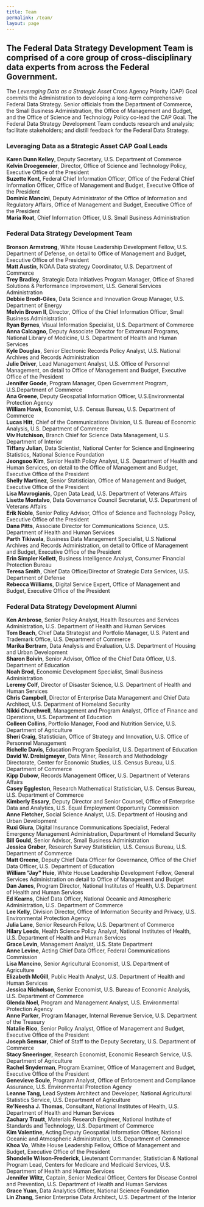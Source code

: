 ```yaml
---
title: Team
permalink: /team/
layout: page
---
```


## The Federal Data Strategy Development Team is comprised of a core group of cross-disciplinary data experts from across the Federal Government.

The _Leveraging Data as a Strategic Asset_ Cross Agency Priority (CAP) Goal commits the Administration to developing a long-term comprehensive Federal Data Strategy. Senior officials from the Department of Commerce, the Small Business Administration, the Office of Management and Budget, and the Office of Science and Technology Policy co-lead the CAP Goal. The Federal Data Strategy Development Team conducts research and analysis; facilitate stakeholders; and distill feedback for the Federal Data Strategy. 

### Leveraging Data as a Strategic Asset CAP Goal Leads

**Karen Dunn Kelley**, Deputy Secretary, U.S. Department of Commerce  
**Kelvin Droegemeier**, Director, Office of Science and Technology Policy, Executive Office of the President    
**Suzette Kent**, Federal Chief Information Officer, Office of the Federal Chief Information Officer, Office of Management and Budget, Executive Office of the President  
**Dominic Mancini**, Deputy Administrator of the Office of Information and Regulatory Affairs, Office of Management and Budget,  Executive Office of the President   
**Maria Roat**, Chief Information Officer, U.S. Small Business Administration  

### Federal Data Strategy Development Team

**Bronson Armstrong**, White House Leadership Development Fellow, U.S. Department of Defense, on detail to Office of Management and Budget, Executive Office of the President  
**Matt Austin**, NOAA Data strategy Coordinator, U.S. Department of Commerce  
**Trey Bradley**, Strategic Data Initiatives Program Manager, Office of Shared Solutions & Performance Improvement, U.S. General Services Administration  
**Debbie Brodt-Giles**, Data Science and Innovation Group Manager, U.S. Department of Energy  
**Melvin Brown II**, Director, Office of the Chief Information Officer, Small Business Administration  
**Ryan Byrnes**, Visual Information Specialist, U.S. Department of Commerce  
**Anna Calcagno**, Deputy Associate Director for Extramural Programs, National Library of Medicine, U.S. Department of Health and Human Services  
**Kyle Douglas**, Senior Electronic Records Policy Analyst, U.S. National Archives and Records Administration  
**Julie Driver**, Lead Management Analyst, U.S. Office of Personnel Management, on detail to Office of Management and Budget, Executive Office of the President    
**Jennifer Goode**, Program Manager, Open Government Program, U.S.Department of Commerce  
**Ana Greene**, Deputy Geospatial Information Officer, U.S.Environmental Protection Agency  
**William Hawk**, Economist, U.S. Census Bureau, U.S. Department of Commerce  
**Lucas Hitt**, Chief of the Communications Division, U.S. Bureau of Economic Analysis, U.S. Department of Commerce  
**Viv Hutchison**, Branch Chief for Science Data Management, U.S. Department of Interior  
**Tiffany Julian**, Data Scientist, National Center for Science and Engineering Statistics, National Science Foundation  
**Jeongsoo Kim**, Senior Health Policy Analyst, U.S. Department of Health and Human Services, on detail to the Office of Management and Budget, Executive Office of the President     
**Shelly Martinez**, Senior Statistician, Office of Management and Budget, Executive Office of the President  
**Lisa Mavrogianis**, Open Data Lead, U.S. Department of Veterans Affairs  
**Lisette Montalvo**, Data Governance Council Secretariat, U.S. Department of Veterans Affairs  
**Erik Noble**, Senior Policy Advisor, Office of Science and Technology Policy, Executive Office of the President  
**Dana Pitts**, Associate Director for Communications Science, U.S. Department of Health and Human Services    
**Parth Tikiwala**, Business Data Management Specialist, U.S.National Archives and Records Administration, on detail to Office of Management and Budget, Executive Office of the President    
**Erin Simpler Kellett**, Business Intelligence Analyst, Consumer Financial Protection Bureau  
**Teresa Smith**, Chief Data Office/Director of Strategic Data Services, U.S. Department of Defense  
**Rebecca Williams**, Digital Service Expert, Office of Management and Budget, Executive Office of the President  

### Federal Data Strategy Development Alumni

**Ken Ambrose**, Senior Policy Analyst, Health Resources and Services Administration, U.S. Department of Health and Human Services  
**Tom Beach**, Chief Data Strategist and Portfolio Manager, U.S. Patent and Trademark Office, U.S. Department of Commerce  
**Marika Bertram**, Data Analysis and Evaluation, U.S. Department of Housing and Urban Development  
**Sharon Boivin**, Senior Advisor, Office of the Chief Data Officer, U.S. Department of Education  
**Noah Brod**, Economic Development Specialist, Small Business Administration  
**Leremy Colf**, Director of Disaster Science, U.S. Department of Health and Human Services  
**Chris Campbell**, Director of Enterprise Data Management and Chief Data Architect, U.S. Department of Homeland Security  
**Nikki Churchwell**, Management and Program Analyst, Office of Finance and Operations, U.S. Department of Education  
**Colleen Collins**, Portfolio Manager, Food and Nutrition Service, U.S. Department of Agriculture  
**Sheri Craig**, Statistician, Office of Strategy and Innovation, U.S. Office of Personnel Management  
**Richelle Davis**, Education Program Specialist, U.S. Department of Education  
**David W. Dreisigmeyer**, Data Miner, Research and Methodology Directorate, Center for Economic Studies, U.S. Census Bureau, U.S. Department of Commerce  
**Kipp Dubow**, Records Management Officer, U.S. Department of Veterans Affairs  
**Casey Eggleston**, Research Mathematical Statistician, U.S. Census Bureau, U.S. Department of Commerce  
**Kimberly Essary**, Deputy Director and Senior Counsel, Office of Enterprise Data and Analytics, U.S. Equal Employment Opportunity Commission  
**Anne Fletcher**, Social Science Analyst, U.S. Department of Housing and Urban Development  
**Ruxi Giura**, Digital Insurance Communications Specialist, Federal Emergency Management Administration, Department of Homeland Security  
**Bill Gould**, Senior Advisor, Small Business Administration  
**Jessica Graber**, Research Survey Statistician, U.S. Census Bureau, U.S. Department of Commerce  
**Matt Greene**, Deputy Chief Data Officer for Governance, Office of the Chief Data Officer, U.S. Department of Education  
**William "Jay" Huie**, White House Leadership Development Fellow, General Services Administration on detail to Office of Management and Budget  
**Dan Janes**, Program Director, National Institutes of Health, U.S. Department of Health and Human Services  
**Ed Kearns**, Chief Data Officer, National Oceanic and Atmospheric Administration, U.S. Department of Commerce  
**Lee Kelly**, Division Director, Office of Information Security and Privacy, U.S. Environmental Protection Agency  
**Julia Lane**, Senior Research Fellow, U.S. Department of Commerce  
**Hilary Leeds**, Health Science Policy Analyst, National Institutes of Health, U.S. Department of Health and Human Services  
**Grace Levin**, Management Analyst, U.S. State Department  
**Anne Levine**, Acting Chief Data Officer, Federal Communications Commission  
**Lisa Mancino**, Senior Agricultural Economist, U.S. Department of Agriculture  
**Elizabeth McGill**, Public Health Analyst, U.S. Department of Health and Human Services  
**Jessica Nicholson**, Senior Economist, U.S. Bureau of Economic Analysis, U.S. Department of Commerce  
**Glenda Noel**, Program and Management Analyst, U.S. Environmental Protection Agency  
**Anne Parker**, Program Manager, Internal Revenue Service, U.S. Department of the Treasury  
**Natalie Rico**, Senior Policy Analyst, Office of Management and Budget, Executive Office of the President  
**Joseph Semsar**, Chief of Staff to the Deputy Secretary, U.S. Department of Commerce  
**Stacy Sneeringer**, Research Economist, Economic Research Service, U.S. Department of Agriculture  
**Rachel Snyderman**, Program Examiner, Office of Management and Budget, Executive Office of the President  
**Genevieve Soule**, Program Analyst, Office of Enforcement and Compliance Assurance, U.S. Environmental Protection Agency  
**Leanne Tang**, Lead System Architect and Developer, National Agricultural Statistics Service, U.S. Department of Agriculture  
**Re’Neesha J. Thomas**, Consultant, National Institutes of Health, U.S. Department of Health and Human Services  
**Zachary Trautt**, Materials Research Engineer, National Institute of Standards and Technology, U.S. Department of Commerce  
**Kim Valentine**, Acting Deputy Geospatial Information Officer, National Oceanic and Atmospheric Administration, U.S. Department of Commerce  
**Khoa Vo**, White House Leadership Fellow, Office of Management and Budget, Executive Office of the President  
**Shondelle Wilson-Frederick**, Lieutenant Commander, Statistician &amp; National Program Lead, Centers for Medicare and Medicaid Services, U.S. Department of Health and Human Services  
**Jennifer Wiltz**, Captain, Senior Medical Officer, Centers for Disease Control and Prevention, U.S. Department of Health and Human Services  
**Grace Yuan**, Data Analytics Officer, National Science Foundation  
**Lin Zhang**, Senior Enterprise Data Architect, U.S. Department of the Interior  

